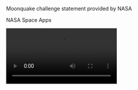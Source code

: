 Moonquake challenge statement provided by NASA 

NASA Space Apps

![Logo](https://cdn.dribbble.com/users/342629/screenshots/13533646/media/c1d0f68e92a0823b660794e3dea0d068.mp4)
